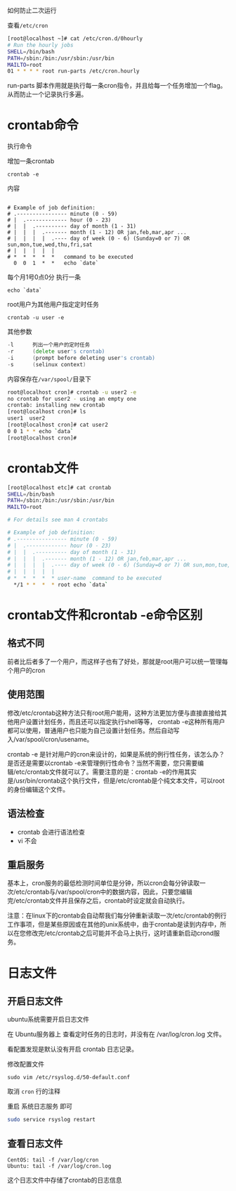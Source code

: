 如何防止二次运行

查看`/etc/cron`

```bash
[root@localhost ~]# cat /etc/cron.d/0hourly
# Run the hourly jobs
SHELL=/bin/bash
PATH=/sbin:/bin:/usr/sbin:/usr/bin
MAILTO=root
01 * * * * root run-parts /etc/cron.hourly
```

run-parts 脚本作用就是执行每一条cron指令，并且给每一个任务增加一个flag。从而防止一个记录执行多遍。

# crontab命令

执行命令

增加一条crontab

```
crontab -e 
```

内容

``` 

# Example of job definition:
# .---------------- minute (0 - 59)
# |  .------------- hour (0 - 23)
# |  |  .---------- day of month (1 - 31)
# |  |  |  .------- month (1 - 12) OR jan,feb,mar,apr ...
# |  |  |  |  .---- day of week (0 - 6) (Sunday=0 or 7) OR sun,mon,tue,wed,thu,fri,sat
# |  |  |  |  |
# *  *  *  *  *   command to be executed
  0  0  1  *  *   echo `date`
```

每个月1号0点0分 执行一条
```
echo `data` 
```

root用户为其他用户指定定时任务

```shell
crontab -u user -e
```

其他参数

```go
-l      列出一个用户的定时任务
-r      (delete user's crontab)
-i      (prompt before deleting user's crontab)
-s      (selinux context)
```

内容保存在`/var/spool/`目录下

```bash
root@localhost cron]# crontab -u user2 -e
no crontab for user2 - using an empty one
crontab: installing new crontab
[root@localhost cron]# ls
user1  user2
[root@localhost cron]# cat user2
0 0 1 * * echo `data`
[root@localhost cron]#
```



# crontab文件

```bash
[root@localhost etc]# cat crontab
SHELL=/bin/bash
PATH=/sbin:/bin:/usr/sbin:/usr/bin
MAILTO=root

# For details see man 4 crontabs

# Example of job definition:
# .---------------- minute (0 - 59)
# |  .------------- hour (0 - 23)
# |  |  .---------- day of month (1 - 31)
# |  |  |  .------- month (1 - 12) OR jan,feb,mar,apr ...
# |  |  |  |  .---- day of week (0 - 6) (Sunday=0 or 7) OR sun,mon,tue,wed,thu,fri,sat
# |  |  |  |  |
# *  *  *  *  * user-name  command to be executed
  */1 * *  *  * root echo `data`
```



# crontab文件和crontab -e命令区别

## 格式不同

前者比后者多了一个用户，而这样子也有了好处，那就是root用户可以统一管理每个用户的cron

## 使用范围

修改/etc/crontab这种方法只有root用户能用，这种方法更加方便与直接直接给其他用户设置计划任务，而且还可以指定执行shell等等，
crontab -e这种所有用户都可以使用，普通用户也只能为自己设置计划任务。然后自动写入/var/spool/cron/usename。

crontab  -e  是针对用户的cron来设计的，如果是系统的例行性任务，该怎么办？是否还是需要以crontab -e来管理例行性命令？当然不需要，您只需要编辑/etc/crontab文件就可以了。需要注意的是：crontab -e的作用其实是/usr/bin/crontab这个执行文件，但是/etc/crontab是个纯文本文件，可以root的身份编辑这个文件。



## 语法检查
+ crontab 会进行语法检查
+ vi 不会

## 重启服务

 基本上，cron服务的最低检测时间单位是分钟，所以cron会每分钟读取一次/etc/crontab与/var/spool/cron中的数据内容，因此，只要您编辑完/etc/crontab文件并且保存之后，crontab时设定就会自动执行。

​    注意：在linux下的crontab会自动帮我们每分钟重新读取一次/etc/crontab的例行工作事项，但是某些原因或在其他的unix系统中，由于crontab是读到内存中，所以在您修改完/etc/crontab之后可能并不会马上执行，这时请重新启动crond服务。

# 日志文件

## 开启日志文件
ubuntu系统需要开启日志文件

在 Ubuntu服务器上 查看定时任务的日志时，并没有在 /var/log/cron.log 文件。

看配置发现是默认没有开启 crontab 日志记录。

修改配置文件

```
sudo vim /etc/rsyslog.d/50-default.conf
```

 取消 `cron` 行的注释

重启 系统日志服务 即可

```bash
sudo service rsyslog restart
```

## 查看日志文件
```
CentOS: tail -f /var/log/cron
Ubuntu: tail -f /var/log/cron.log
```

这个日志文件中存储了crontab的日志信息

